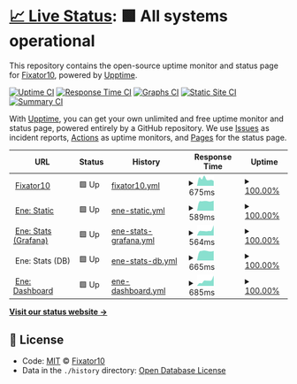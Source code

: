 # [📈 Live Status](https://status.fixator10.ru): <!--live status--> **🟩 All systems operational**

This repository contains the open-source uptime monitor and status page for [Fixator10](https://fixator10.ru), powered by [Upptime](https://github.com/upptime/upptime).

[![Uptime CI](https://github.com/koj-co/upptime/workflows/Uptime%20CI/badge.svg)](https://github.com/koj-co/upptime/actions?query=workflow%3A%22Uptime+CI%22)
[![Response Time CI](https://github.com/koj-co/upptime/workflows/Response%20Time%20CI/badge.svg)](https://github.com/koj-co/upptime/actions?query=workflow%3A%22Response+Time+CI%22)
[![Graphs CI](https://github.com/koj-co/upptime/workflows/Graphs%20CI/badge.svg)](https://github.com/koj-co/upptime/actions?query=workflow%3A%22Graphs+CI%22)
[![Static Site CI](https://github.com/koj-co/upptime/workflows/Static%20Site%20CI/badge.svg)](https://github.com/koj-co/upptime/actions?query=workflow%3A%22Static+Site+CI%22)
[![Summary CI](https://github.com/koj-co/upptime/workflows/Summary%20CI/badge.svg)](https://github.com/koj-co/upptime/actions?query=workflow%3A%22Summary+CI%22)

With [Upptime](https://upptime.js.org), you can get your own unlimited and free uptime monitor and status page, powered entirely by a GitHub repository. We use [Issues](https://github.com/fixator10/status/issues) as incident reports, [Actions](https://github.com/fixator10/status/actions) as uptime monitors, and [Pages](https://status.fixator10.ru) for the status page.

<!--start: status pages-->
<!-- This summary is generated by Upptime (https://github.com/upptime/upptime) -->
<!-- Do not edit this manually, your changes will be overwritten -->
<!-- prettier-ignore -->
| URL | Status | History | Response Time | Uptime |
| --- | ------ | ------- | ------------- | ------ |
| <img alt="" src="https://favicons.githubusercontent.com/fixator10.ru" height="13"> [Fixator10](https://fixator10.ru) | 🟩 Up | [fixator10.yml](https://github.com/fixator10/status/commits/HEAD/history/fixator10.yml) | <details><summary><img alt="Response time graph" src="./graphs/fixator10/response-time-week.png" height="20"> 675ms</summary><br><a href="https://status.fixator10.ru/history/fixator10"><img alt="Response time 1574" src="https://img.shields.io/endpoint?url=https%3A%2F%2Fraw.githubusercontent.com%2Ffixator10%2Fstatus%2FHEAD%2Fapi%2Ffixator10%2Fresponse-time.json"></a><br><a href="https://status.fixator10.ru/history/fixator10"><img alt="24-hour response time 614" src="https://img.shields.io/endpoint?url=https%3A%2F%2Fraw.githubusercontent.com%2Ffixator10%2Fstatus%2FHEAD%2Fapi%2Ffixator10%2Fresponse-time-day.json"></a><br><a href="https://status.fixator10.ru/history/fixator10"><img alt="7-day response time 675" src="https://img.shields.io/endpoint?url=https%3A%2F%2Fraw.githubusercontent.com%2Ffixator10%2Fstatus%2FHEAD%2Fapi%2Ffixator10%2Fresponse-time-week.json"></a><br><a href="https://status.fixator10.ru/history/fixator10"><img alt="30-day response time 1042" src="https://img.shields.io/endpoint?url=https%3A%2F%2Fraw.githubusercontent.com%2Ffixator10%2Fstatus%2FHEAD%2Fapi%2Ffixator10%2Fresponse-time-month.json"></a><br><a href="https://status.fixator10.ru/history/fixator10"><img alt="1-year response time 1574" src="https://img.shields.io/endpoint?url=https%3A%2F%2Fraw.githubusercontent.com%2Ffixator10%2Fstatus%2FHEAD%2Fapi%2Ffixator10%2Fresponse-time-year.json"></a></details> | <details><summary><a href="https://status.fixator10.ru/history/fixator10">100.00%</a></summary><a href="https://status.fixator10.ru/history/fixator10"><img alt="All-time uptime 78.47%" src="https://img.shields.io/endpoint?url=https%3A%2F%2Fraw.githubusercontent.com%2Ffixator10%2Fstatus%2FHEAD%2Fapi%2Ffixator10%2Fuptime.json"></a><br><a href="https://status.fixator10.ru/history/fixator10"><img alt="24-hour uptime 100.00%" src="https://img.shields.io/endpoint?url=https%3A%2F%2Fraw.githubusercontent.com%2Ffixator10%2Fstatus%2FHEAD%2Fapi%2Ffixator10%2Fuptime-day.json"></a><br><a href="https://status.fixator10.ru/history/fixator10"><img alt="7-day uptime 100.00%" src="https://img.shields.io/endpoint?url=https%3A%2F%2Fraw.githubusercontent.com%2Ffixator10%2Fstatus%2FHEAD%2Fapi%2Ffixator10%2Fuptime-week.json"></a><br><a href="https://status.fixator10.ru/history/fixator10"><img alt="30-day uptime 81.42%" src="https://img.shields.io/endpoint?url=https%3A%2F%2Fraw.githubusercontent.com%2Ffixator10%2Fstatus%2FHEAD%2Fapi%2Ffixator10%2Fuptime-month.json"></a><br><a href="https://status.fixator10.ru/history/fixator10"><img alt="1-year uptime 78.47%" src="https://img.shields.io/endpoint?url=https%3A%2F%2Fraw.githubusercontent.com%2Ffixator10%2Fstatus%2FHEAD%2Fapi%2Ffixator10%2Fuptime-year.json"></a></details>
| <img alt="" src="https://favicons.githubusercontent.com/ene.fixator10.ru" height="13"> [Ene: Static](https://ene.fixator10.ru) | 🟩 Up | [ene-static.yml](https://github.com/fixator10/status/commits/HEAD/history/ene-static.yml) | <details><summary><img alt="Response time graph" src="./graphs/ene-static/response-time-week.png" height="20"> 589ms</summary><br><a href="https://status.fixator10.ru/history/ene-static"><img alt="Response time 1122" src="https://img.shields.io/endpoint?url=https%3A%2F%2Fraw.githubusercontent.com%2Ffixator10%2Fstatus%2FHEAD%2Fapi%2Fene-static%2Fresponse-time.json"></a><br><a href="https://status.fixator10.ru/history/ene-static"><img alt="24-hour response time 569" src="https://img.shields.io/endpoint?url=https%3A%2F%2Fraw.githubusercontent.com%2Ffixator10%2Fstatus%2FHEAD%2Fapi%2Fene-static%2Fresponse-time-day.json"></a><br><a href="https://status.fixator10.ru/history/ene-static"><img alt="7-day response time 589" src="https://img.shields.io/endpoint?url=https%3A%2F%2Fraw.githubusercontent.com%2Ffixator10%2Fstatus%2FHEAD%2Fapi%2Fene-static%2Fresponse-time-week.json"></a><br><a href="https://status.fixator10.ru/history/ene-static"><img alt="30-day response time 997" src="https://img.shields.io/endpoint?url=https%3A%2F%2Fraw.githubusercontent.com%2Ffixator10%2Fstatus%2FHEAD%2Fapi%2Fene-static%2Fresponse-time-month.json"></a><br><a href="https://status.fixator10.ru/history/ene-static"><img alt="1-year response time 1122" src="https://img.shields.io/endpoint?url=https%3A%2F%2Fraw.githubusercontent.com%2Ffixator10%2Fstatus%2FHEAD%2Fapi%2Fene-static%2Fresponse-time-year.json"></a></details> | <details><summary><a href="https://status.fixator10.ru/history/ene-static">100.00%</a></summary><a href="https://status.fixator10.ru/history/ene-static"><img alt="All-time uptime 80.66%" src="https://img.shields.io/endpoint?url=https%3A%2F%2Fraw.githubusercontent.com%2Ffixator10%2Fstatus%2FHEAD%2Fapi%2Fene-static%2Fuptime.json"></a><br><a href="https://status.fixator10.ru/history/ene-static"><img alt="24-hour uptime 100.00%" src="https://img.shields.io/endpoint?url=https%3A%2F%2Fraw.githubusercontent.com%2Ffixator10%2Fstatus%2FHEAD%2Fapi%2Fene-static%2Fuptime-day.json"></a><br><a href="https://status.fixator10.ru/history/ene-static"><img alt="7-day uptime 100.00%" src="https://img.shields.io/endpoint?url=https%3A%2F%2Fraw.githubusercontent.com%2Ffixator10%2Fstatus%2FHEAD%2Fapi%2Fene-static%2Fuptime-week.json"></a><br><a href="https://status.fixator10.ru/history/ene-static"><img alt="30-day uptime 81.42%" src="https://img.shields.io/endpoint?url=https%3A%2F%2Fraw.githubusercontent.com%2Ffixator10%2Fstatus%2FHEAD%2Fapi%2Fene-static%2Fuptime-month.json"></a><br><a href="https://status.fixator10.ru/history/ene-static"><img alt="1-year uptime 80.66%" src="https://img.shields.io/endpoint?url=https%3A%2F%2Fraw.githubusercontent.com%2Ffixator10%2Fstatus%2FHEAD%2Fapi%2Fene-static%2Fuptime-year.json"></a></details>
| <img alt="" src="https://favicons.githubusercontent.com/ene.fixator10.ru" height="13"> [Ene: Stats (Grafana)](https://ene.fixator10.ru/stats/api/health) | 🟩 Up | [ene-stats-grafana.yml](https://github.com/fixator10/status/commits/HEAD/history/ene-stats-grafana.yml) | <details><summary><img alt="Response time graph" src="./graphs/ene-stats-grafana/response-time-week.png" height="20"> 564ms</summary><br><a href="https://status.fixator10.ru/history/ene-stats-grafana"><img alt="Response time 1018" src="https://img.shields.io/endpoint?url=https%3A%2F%2Fraw.githubusercontent.com%2Ffixator10%2Fstatus%2FHEAD%2Fapi%2Fene-stats-grafana%2Fresponse-time.json"></a><br><a href="https://status.fixator10.ru/history/ene-stats-grafana"><img alt="24-hour response time 459" src="https://img.shields.io/endpoint?url=https%3A%2F%2Fraw.githubusercontent.com%2Ffixator10%2Fstatus%2FHEAD%2Fapi%2Fene-stats-grafana%2Fresponse-time-day.json"></a><br><a href="https://status.fixator10.ru/history/ene-stats-grafana"><img alt="7-day response time 564" src="https://img.shields.io/endpoint?url=https%3A%2F%2Fraw.githubusercontent.com%2Ffixator10%2Fstatus%2FHEAD%2Fapi%2Fene-stats-grafana%2Fresponse-time-week.json"></a><br><a href="https://status.fixator10.ru/history/ene-stats-grafana"><img alt="30-day response time 920" src="https://img.shields.io/endpoint?url=https%3A%2F%2Fraw.githubusercontent.com%2Ffixator10%2Fstatus%2FHEAD%2Fapi%2Fene-stats-grafana%2Fresponse-time-month.json"></a><br><a href="https://status.fixator10.ru/history/ene-stats-grafana"><img alt="1-year response time 1018" src="https://img.shields.io/endpoint?url=https%3A%2F%2Fraw.githubusercontent.com%2Ffixator10%2Fstatus%2FHEAD%2Fapi%2Fene-stats-grafana%2Fresponse-time-year.json"></a></details> | <details><summary><a href="https://status.fixator10.ru/history/ene-stats-grafana">100.00%</a></summary><a href="https://status.fixator10.ru/history/ene-stats-grafana"><img alt="All-time uptime 79.33%" src="https://img.shields.io/endpoint?url=https%3A%2F%2Fraw.githubusercontent.com%2Ffixator10%2Fstatus%2FHEAD%2Fapi%2Fene-stats-grafana%2Fuptime.json"></a><br><a href="https://status.fixator10.ru/history/ene-stats-grafana"><img alt="24-hour uptime 100.00%" src="https://img.shields.io/endpoint?url=https%3A%2F%2Fraw.githubusercontent.com%2Ffixator10%2Fstatus%2FHEAD%2Fapi%2Fene-stats-grafana%2Fuptime-day.json"></a><br><a href="https://status.fixator10.ru/history/ene-stats-grafana"><img alt="7-day uptime 100.00%" src="https://img.shields.io/endpoint?url=https%3A%2F%2Fraw.githubusercontent.com%2Ffixator10%2Fstatus%2FHEAD%2Fapi%2Fene-stats-grafana%2Fuptime-week.json"></a><br><a href="https://status.fixator10.ru/history/ene-stats-grafana"><img alt="30-day uptime 81.42%" src="https://img.shields.io/endpoint?url=https%3A%2F%2Fraw.githubusercontent.com%2Ffixator10%2Fstatus%2FHEAD%2Fapi%2Fene-stats-grafana%2Fuptime-month.json"></a><br><a href="https://status.fixator10.ru/history/ene-stats-grafana"><img alt="1-year uptime 79.33%" src="https://img.shields.io/endpoint?url=https%3A%2F%2Fraw.githubusercontent.com%2Ffixator10%2Fstatus%2FHEAD%2Fapi%2Fene-stats-grafana%2Fuptime-year.json"></a></details>
| <img alt="" src="https://favicons.githubusercontent.com/null" height="13"> Ene: Stats (DB) | 🟩 Up | [ene-stats-db.yml](https://github.com/fixator10/status/commits/HEAD/history/ene-stats-db.yml) | <details><summary><img alt="Response time graph" src="./graphs/ene-stats-db/response-time-week.png" height="20"> 665ms</summary><br><a href="https://status.fixator10.ru/history/ene-stats-db"><img alt="Response time 1060" src="https://img.shields.io/endpoint?url=https%3A%2F%2Fraw.githubusercontent.com%2Ffixator10%2Fstatus%2FHEAD%2Fapi%2Fene-stats-db%2Fresponse-time.json"></a><br><a href="https://status.fixator10.ru/history/ene-stats-db"><img alt="24-hour response time 1128" src="https://img.shields.io/endpoint?url=https%3A%2F%2Fraw.githubusercontent.com%2Ffixator10%2Fstatus%2FHEAD%2Fapi%2Fene-stats-db%2Fresponse-time-day.json"></a><br><a href="https://status.fixator10.ru/history/ene-stats-db"><img alt="7-day response time 665" src="https://img.shields.io/endpoint?url=https%3A%2F%2Fraw.githubusercontent.com%2Ffixator10%2Fstatus%2FHEAD%2Fapi%2Fene-stats-db%2Fresponse-time-week.json"></a><br><a href="https://status.fixator10.ru/history/ene-stats-db"><img alt="30-day response time 997" src="https://img.shields.io/endpoint?url=https%3A%2F%2Fraw.githubusercontent.com%2Ffixator10%2Fstatus%2FHEAD%2Fapi%2Fene-stats-db%2Fresponse-time-month.json"></a><br><a href="https://status.fixator10.ru/history/ene-stats-db"><img alt="1-year response time 1060" src="https://img.shields.io/endpoint?url=https%3A%2F%2Fraw.githubusercontent.com%2Ffixator10%2Fstatus%2FHEAD%2Fapi%2Fene-stats-db%2Fresponse-time-year.json"></a></details> | <details><summary><a href="https://status.fixator10.ru/history/ene-stats-db">100.00%</a></summary><a href="https://status.fixator10.ru/history/ene-stats-db"><img alt="All-time uptime 76.36%" src="https://img.shields.io/endpoint?url=https%3A%2F%2Fraw.githubusercontent.com%2Ffixator10%2Fstatus%2FHEAD%2Fapi%2Fene-stats-db%2Fuptime.json"></a><br><a href="https://status.fixator10.ru/history/ene-stats-db"><img alt="24-hour uptime 100.00%" src="https://img.shields.io/endpoint?url=https%3A%2F%2Fraw.githubusercontent.com%2Ffixator10%2Fstatus%2FHEAD%2Fapi%2Fene-stats-db%2Fuptime-day.json"></a><br><a href="https://status.fixator10.ru/history/ene-stats-db"><img alt="7-day uptime 100.00%" src="https://img.shields.io/endpoint?url=https%3A%2F%2Fraw.githubusercontent.com%2Ffixator10%2Fstatus%2FHEAD%2Fapi%2Fene-stats-db%2Fuptime-week.json"></a><br><a href="https://status.fixator10.ru/history/ene-stats-db"><img alt="30-day uptime 81.42%" src="https://img.shields.io/endpoint?url=https%3A%2F%2Fraw.githubusercontent.com%2Ffixator10%2Fstatus%2FHEAD%2Fapi%2Fene-stats-db%2Fuptime-month.json"></a><br><a href="https://status.fixator10.ru/history/ene-stats-db"><img alt="1-year uptime 76.36%" src="https://img.shields.io/endpoint?url=https%3A%2F%2Fraw.githubusercontent.com%2Ffixator10%2Fstatus%2FHEAD%2Fapi%2Fene-stats-db%2Fuptime-year.json"></a></details>
| <img alt="" src="https://favicons.githubusercontent.com/ene.fixator10.ru" height="13"> [Ene: Dashboard](https://ene.fixator10.ru/dash/) | 🟩 Up | [ene-dashboard.yml](https://github.com/fixator10/status/commits/HEAD/history/ene-dashboard.yml) | <details><summary><img alt="Response time graph" src="./graphs/ene-dashboard/response-time-week.png" height="20"> 685ms</summary><br><a href="https://status.fixator10.ru/history/ene-dashboard"><img alt="Response time 1181" src="https://img.shields.io/endpoint?url=https%3A%2F%2Fraw.githubusercontent.com%2Ffixator10%2Fstatus%2FHEAD%2Fapi%2Fene-dashboard%2Fresponse-time.json"></a><br><a href="https://status.fixator10.ru/history/ene-dashboard"><img alt="24-hour response time 608" src="https://img.shields.io/endpoint?url=https%3A%2F%2Fraw.githubusercontent.com%2Ffixator10%2Fstatus%2FHEAD%2Fapi%2Fene-dashboard%2Fresponse-time-day.json"></a><br><a href="https://status.fixator10.ru/history/ene-dashboard"><img alt="7-day response time 685" src="https://img.shields.io/endpoint?url=https%3A%2F%2Fraw.githubusercontent.com%2Ffixator10%2Fstatus%2FHEAD%2Fapi%2Fene-dashboard%2Fresponse-time-week.json"></a><br><a href="https://status.fixator10.ru/history/ene-dashboard"><img alt="30-day response time 1118" src="https://img.shields.io/endpoint?url=https%3A%2F%2Fraw.githubusercontent.com%2Ffixator10%2Fstatus%2FHEAD%2Fapi%2Fene-dashboard%2Fresponse-time-month.json"></a><br><a href="https://status.fixator10.ru/history/ene-dashboard"><img alt="1-year response time 1181" src="https://img.shields.io/endpoint?url=https%3A%2F%2Fraw.githubusercontent.com%2Ffixator10%2Fstatus%2FHEAD%2Fapi%2Fene-dashboard%2Fresponse-time-year.json"></a></details> | <details><summary><a href="https://status.fixator10.ru/history/ene-dashboard">100.00%</a></summary><a href="https://status.fixator10.ru/history/ene-dashboard"><img alt="All-time uptime 76.75%" src="https://img.shields.io/endpoint?url=https%3A%2F%2Fraw.githubusercontent.com%2Ffixator10%2Fstatus%2FHEAD%2Fapi%2Fene-dashboard%2Fuptime.json"></a><br><a href="https://status.fixator10.ru/history/ene-dashboard"><img alt="24-hour uptime 100.00%" src="https://img.shields.io/endpoint?url=https%3A%2F%2Fraw.githubusercontent.com%2Ffixator10%2Fstatus%2FHEAD%2Fapi%2Fene-dashboard%2Fuptime-day.json"></a><br><a href="https://status.fixator10.ru/history/ene-dashboard"><img alt="7-day uptime 100.00%" src="https://img.shields.io/endpoint?url=https%3A%2F%2Fraw.githubusercontent.com%2Ffixator10%2Fstatus%2FHEAD%2Fapi%2Fene-dashboard%2Fuptime-week.json"></a><br><a href="https://status.fixator10.ru/history/ene-dashboard"><img alt="30-day uptime 81.42%" src="https://img.shields.io/endpoint?url=https%3A%2F%2Fraw.githubusercontent.com%2Ffixator10%2Fstatus%2FHEAD%2Fapi%2Fene-dashboard%2Fuptime-month.json"></a><br><a href="https://status.fixator10.ru/history/ene-dashboard"><img alt="1-year uptime 76.75%" src="https://img.shields.io/endpoint?url=https%3A%2F%2Fraw.githubusercontent.com%2Ffixator10%2Fstatus%2FHEAD%2Fapi%2Fene-dashboard%2Fuptime-year.json"></a></details>

<!--end: status pages-->

[**Visit our status website →**](https://status.fixator10.ru)

## 📄 License

- Code: [MIT](./LICENSE) © [Fixator10](https://fixator10.ru)
- Data in the `./history` directory: [Open Database License](https://opendatacommons.org/licenses/odbl/1-0/)
